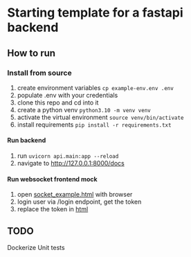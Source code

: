# Starting template for a fastapi backend

## How to run
### Install from source
1. create environment variables `cp example-env.env .env`
2. populate .env with your credentials
3. clone this repo and cd into it
4. create a python venv `python3.10 -m venv venv`
5. activate the virtual environment `source venv/bin/activate`
6. install requirements `pip install -r requirements.txt`

#### Run backend
1. run `uvicorn api.main:app --reload`
2. navigate to http://127.0.0.1:8000/docs

#### Run websocket frontend mock
1. open [socket_example.html](https://github.com/doruirimescu/fastapi-backend/blob/master/socket_example.html) with browser
2. login user via /login endpoint, get the token
3. replace the token in [html](https://github.com/doruirimescu/fastapi-backend/blob/9fea52b69011cf40c197d3e63ad6889c4c5f08c0/socket_example.html#L9)

## TODO
Dockerize
Unit tests

